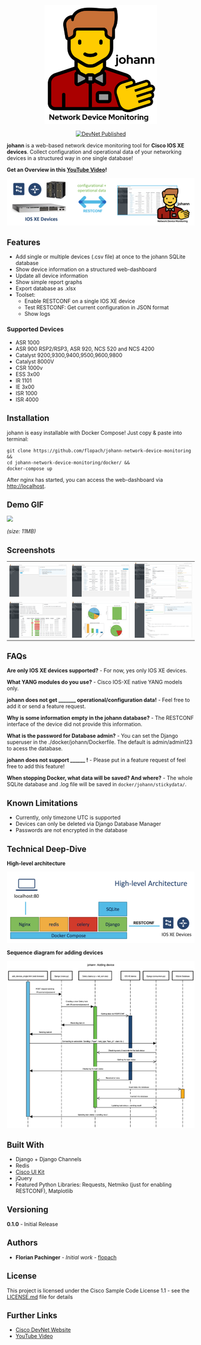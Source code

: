 <div align="center">
  <img width="300" src="images/logo/johann-logo-full.png">
</div>
<p align="center">
  <a href="https://developer.cisco.com/codeexchange/github/repo/flopach/johann-network-device-monitoring">
    <img src="https://static.production.devnetcloud.com/codeexchange/assets/images/devnet-published.svg" alt="DevNet Published">
  </a>
</p>

**johann** is a web-based network device monitoring tool for **Cisco IOS XE devices**. Collect configuration and operational data of your networking devices in a structured way in one single database!

**Get an Overview in this [YouTube Video](https://youtu.be/qsJvul6yLBE)!**

![](images/johann-teaser.png)

## Features

* Add single or multiple devices (.csv file) at once to the johann SQLite database
* Show device information on a structured web-dashboard
* Update all device information
* Show simple report graphs
* Export database as .xlsx
* Toolset:
	* Enable RESTCONF on a single IOS XE device
	* Test RESTCONF: Get current configuration in JSON format
	* Show logs

### Supported Devices

* ASR 1000
* ASR 900 RSP2/RSP3, ASR 920, NCS 520 and NCS 4200
* Catalyst 9200,9300,9400,9500,9600,9800
* Catalyst 8000V
* CSR 1000v
* ESS 3x00
* IR 1101
* IE 3x00
* ISR 1000
* ISR 4000

## Installation

johann is easy installable with Docker Compose! Just copy & paste into terminal:

```
git clone https://github.com/flopach/johann-network-device-monitoring &&
cd johann-network-device-monitoring/docker/ &&
docker-compose up
```

After nginx has started, you can access the web-dashboard via [http://localhost](http://localhost).

## Demo GIF

![](images/johann-0.1.0-gif.gif)

*(size: 11MB)*

## Screenshots

| | | |
|:-------------------------:|:-------------------------:|:-------------------------:|
|![](images/scr_add.png) |  ![](images/scr_all.png) | ![](images/scr_detail.png) |
|![](images/scr_detail2.png)  |  ![](images/scr_report.png) |![](images/scr_json.png) |

## FAQs

**Are only IOS XE devices supported?** - For now, yes only IOS XE devices.

**What YANG modules do you use?** - Cisco IOS-XE native YANG models only.

**johann does not get _______ operational/configuration data!** - Feel free to add it or send a feature request.

**Why is some information empty in the johann database?** - The RESTCONF interface of the device did not provide this information.

**What is the password for Database admin?** - You can set the Django superuser in the ./docker/johann/Dockerfile. The default is admin/admin123 to acess the database.

**johann does not support ______ !** - Please put in a feature request of feel free to add this feature!

**When stopping Docker, what data will be saved? And where?** - The whole SQLite database and .log file will be saved in `docker/johann/stickydata/`.

## Known Limitations

* Currently, only timezone UTC is supported
* Devices can only be deleted via Django Database Manager 
* Passwords are not encrypted in the database 

## Technical Deep-Dive

**High-level architecture**

![](images/high-level-architecture.png)

**Sequence diagram for adding devices**

![](images/sequencediagram_add_device.png)

## Built With

* Django + Django Channels
* Redis
* [Cisco UI Kit](https://developer.cisco.com/site/uiux/)
* jQuery
* Featured Python Libraries: Requests, Netmiko (just for enabling RESTCONF), Matplotlib

## Versioning

**0.1.0** - Initial Release

## Authors

* **Florian Pachinger** - *Initial work* - [flopach](https://github.com/flopach)

## License

This project is licensed under the Cisco Sample Code License 1.1 - see the [LICENSE.md](LICENSE.md) file for details

## Further Links

* [Cisco DevNet Website](https://developer.cisco.com)
* [YouTube Video](https://youtu.be/qsJvul6yLBE)
